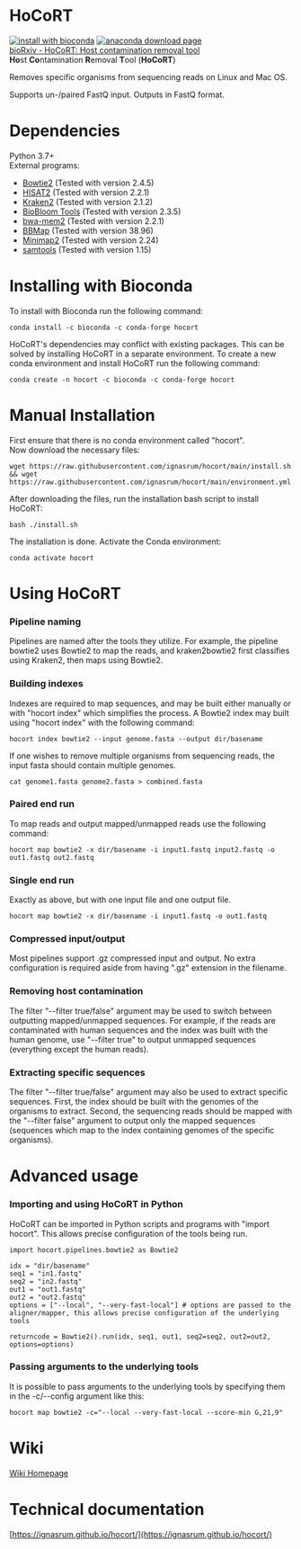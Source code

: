 # HoCoRT
[![install with bioconda](https://img.shields.io/badge/install%20with-bioconda-brightgreen.svg?style=flat)](http://bioconda.github.io/recipes/hocort/README.html)
[![anaconda download page](https://img.shields.io/conda/dn/bioconda/hocort.svg?style=flat)](https://anaconda.org/bioconda/hocort)
<br>
[bioRxiv - HoCoRT: Host contamination removal tool](https://www.biorxiv.org/content/10.1101/2022.11.18.517030v1)
<br>
<strong>Ho</strong>st <strong>Co</strong>ntamination <strong>R</strong>emoval <strong>T</strong>ool (<strong>HoCoRT</strong>)

Removes specific organisms from sequencing reads on Linux and Mac OS.

Supports un-/paired FastQ input. Outputs in FastQ format.

# Dependencies
Python 3.7+ <br>
External programs:
* [Bowtie2](https://github.com/BenLangmead/bowtie2) (Tested with version 2.4.5)
* [HISAT2](https://github.com/DaehwanKimLab/hisat2) (Tested with version 2.2.1)
* [Kraken2](https://github.com/DerrickWood/kraken2) (Tested with version 2.1.2)
* [BioBloom Tools](https://github.com/bcgsc/biobloom) (Tested with version 2.3.5)
* [bwa-mem2](https://github.com/bwa-mem2/bwa-mem2) (Tested with version 2.2.1)
* [BBMap](https://sourceforge.net/projects/bbmap/) (Tested with version 38.96)
* [Minimap2](https://github.com/lh3/minimap2) (Tested with version 2.24)
* [samtools](https://github.com/samtools/samtools) (Tested with version 1.15)

# Installing with Bioconda

To install with Bioconda run the following command:
```
conda install -c bioconda -c conda-forge hocort
```

HoCoRT's dependencies may conflict with existing packages.
This can be solved by installing HoCoRT in a separate environment.
To create a new conda environment and install HoCoRT run the following command:
```
conda create -n hocort -c bioconda -c conda-forge hocort
```

# Manual Installation
First ensure that there is no conda environment called "hocort". <br>
Now download the necessary files:
```
wget https://raw.githubusercontent.com/ignasrum/hocort/main/install.sh && wget https://raw.githubusercontent.com/ignasrum/hocort/main/environment.yml
```

After downloading the files, run the installation bash script to install HoCoRT:
```
bash ./install.sh
```

The installation is done. Activate the Conda environment:
```
conda activate hocort
```

# Using HoCoRT
### Pipeline naming
Pipelines are named after the tools they utilize.
For example, the pipeline bowtie2 uses Bowtie2 to map the reads, and kraken2bowtie2 first classifies using Kraken2, then maps using Bowtie2.

### Building indexes
Indexes are required to map sequences, and may be built either manually or with "hocort index" which simplifies the process.
A Bowtie2 index may built using "hocort index" with the following command:
```
hocort index bowtie2 --input genome.fasta --output dir/basename
```
If one wishes to remove multiple organisms from sequencing reads, the input fasta should contain multiple genomes.
```
cat genome1.fasta genome2.fasta > combined.fasta
```

### Paired end run
To map reads and output mapped/unmapped reads use the following command:
```
hocort map bowtie2 -x dir/basename -i input1.fastq input2.fastq -o out1.fastq out2.fastq
```

### Single end run
Exactly as above, but with one input file and one output file.
```
hocort map bowtie2 -x dir/basename -i input1.fastq -o out1.fastq
```

### Compressed input/output
Most pipelines support .gz compressed input and output.
No extra configuration is required aside from having ".gz" extension in the filename.

### Removing host contamination
The filter "--filter true/false" argument may be used to switch between outputting mapped/unmapped sequences.
For example, if the reads are contaminated with human sequences and the index was built with the human genome, use "--filter true" to output unmapped sequences (everything except the human reads).

### Extracting specific sequences
The filter "--filter true/false" argument may also be used to extract specific sequences.
First, the index should be built with the genomes of the organisms to extract.
Second, the sequencing reads should be mapped with the "--filter false" argument to output only the mapped sequences (sequences which map to the index containing genomes of the specific organisms).

# Advanced usage
### Importing and using HoCoRT in Python
HoCoRT can be imported in Python scripts and programs with "import hocort".
This allows precise configuration of the tools being run.
```
import hocort.pipelines.bowtie2 as Bowtie2

idx = "dir/basename"
seq1 = "in1.fastq"
seq2 = "in2.fastq"
out1 = "out1.fastq"
out2 = "out2.fastq"
options = ["--local", "--very-fast-local"] # options are passed to the aligner/mapper, this allows precise configuration of the underlying tools

returncode = Bowtie2().run(idx, seq1, out1, seq2=seq2, out2=out2, options=options)
```
### Passing arguments to the underlying tools
It is possible to pass arguments to the underlying tools by specifying them in the -c/--config argument like this:
```
hocort map bowtie2 -c="--local --very-fast-local --score-min G,21,9"
```

# Wiki
[Wiki Homepage](https://github.com/ignasrum/hocort/wiki)

# Technical documentation
[https://ignasrum.github.io/hocort/](https://ignasrum.github.io/hocort/)
